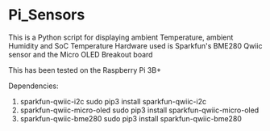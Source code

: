 # Pi_Sensors

This is a Python script for displaying ambient Temperature, ambient Humidity and SoC Temperature
Hardware used is Sparkfun's BME280 Qwiic sensor and the Micro OLED Breakout board

This has been tested on the Raspberry Pi 3B+

Dependencies:

1. sparkfun-qwiic-i2c
    sudo pip3 install sparkfun-qwiic-i2c
2. sparkfun-qwiic-micro-oled
    sudo pip3 install sparkfun-qwiic-micro-oled
3. sparkfun-qwiic-bme280
    sudo pip3 install sparkfun-qwiic-bme280
